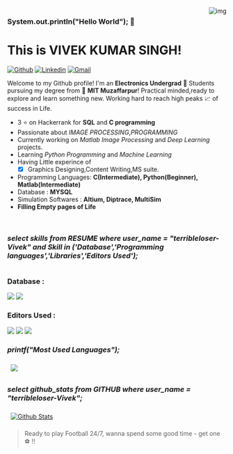 <img align="right" alt="img" src="https://media.giphy.com/media/f3iwJFOVOwuy7K6FFw/giphy.gif" width="auto" height="auto" />

### System.out.println("Hello World"); 👋 
# **This is VIVEK KUMAR SINGH!**

[![Github](https://img.shields.io/badge/-Github-000?style=flat&logo=Github&logoColor=white)]( https://github.com/terribleloser-Vivek)
[![Linkedin](https://img.shields.io/badge/-LinkedIn-blue?style=flat&logo=Linkedin&logoColor=white)]( https://www.linkedin.com/in/vivek-kumar-singh-7b6184190/)
[![Gmail](https://img.shields.io/badge/-Gmail-c14438?style=flat&logo=Gmail&logoColor=white)](mailto:vivekkumarcs123@gmail.com)

Welcome to my Github profile!
I'm an **Electronics Undergrad** 🤖 Students pursuing my degree from 🏫 **MIT Muzaffarpur**!
Practical minded,ready to explore and learn something new. Working hard to reach high peaks 📈 of success in Life.

- 3 ⭐ on Hackerrank for **SQL** and **C programming**
- Passionate about *IMAGE PROCESSING*,*PROGRAMMING*
- Currently working on *Matlab Image Processing* and *Deep Learning* projects.
- Learning *Python Programming* and *Machine Learning*
- Having Little experince of
   - [x] Graphics Designing,Content Writing,MS suite.   
- Programming Languages: **C(Intermediate), Python(Beginner), Matlab(Intermediate)**
- Database : **MYSQL**
- Simulation Softwares : **Altium, Diptrace, MultiSim**
- **Filling Empty pages of Life**

<br>


### *select skills from RESUME where user_name = "terribleloser-Vivek" and Skill in ('Database','Programming languages','Libraries','Editors Used');* 
# 

<h3> Database : </h3>
<p>
  <img src="https://img.shields.io/badge/MySQL-00000F?style=for-the-badge&logo=mysql&logoColor=white" />
  <img src="https://img.shields.io/badge/Oracle-316192?style=for-the-badge&logo=Oraclel&logoColor=white" />
</p>

<h3> Editors Used : </h3>
<p>
  <img src="https://img.shields.io/badge/Notepad++-90E59A.svg?style=for-the-badge&logo=notepad%2b%2b&logoColor=black " />
  <img src="https://img.shields.io/badge/Visual_Studio_Code-0078D4?style=for-the-badge&logo=visual%20studio%20code&logoColor=white" />
  <img src="https://img.shields.io/badge/sublime_text-%23575757.svg?&style=for-the-badge&logo=sublime-text&logoColor=important" />
</p>

### *printf("Most Used Languages");* 
<a href="https://github.com/terribleloser-Vivek">
  <img align="center" style="margin:0.5rem" src="https://github-readme-stats.vercel.app/api/top-langs/?username=terribleloser-Vivek&hide=html,css&title_color=ffffff&text_color=c9cacc&icon_color=4AB197&bg_color=1A2B34" />
</a>

### *select github_stats from GITHUB where user_name = "terribleloser-Vivek";* 
<a href="https://github.com/terribleloser-Vivek">
  <img align="center" style="margin:0.5rem" src="https://github-readme-stats.vercel.app/api?username=terribleloser-Vivek&show_icons=true&line_height=27&count_private=true&title_color=ffffff&text_color=c9cacc&icon_color=4AB097&bg_color=1A2B34" alt="Github Stats" />
</a>


> Ready to play Football 24/7, wanna spend some good time - get one ⚽ !!

